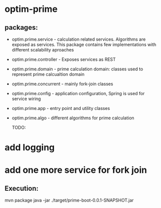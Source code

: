 # optim-prime

## packages:

- optim.prime.service - calculation related services. Algorithms are exposed as services. This package contains few implementations
with different scalability aproaches
- optim.prime.controller - Exposes services as REST
- optim.prime.domain - prime calculation domain: classes used to represent prime calcualtion domain
- optim.prime.concurrent - mainly fork-join  classes
- optim.prime.config - application configuration, Spring is used for service wiring
- optim.prime.app - entry point and utility classes
- optim.prime.algo - different algorithms for prime calculation
  
  TODO: 
 # add logging
 
 # add one more service for fork join
  
  
## Execution:
  mvn package
  java -jar ./target/prime-boot-0.0.1-SNAPSHOT.jar